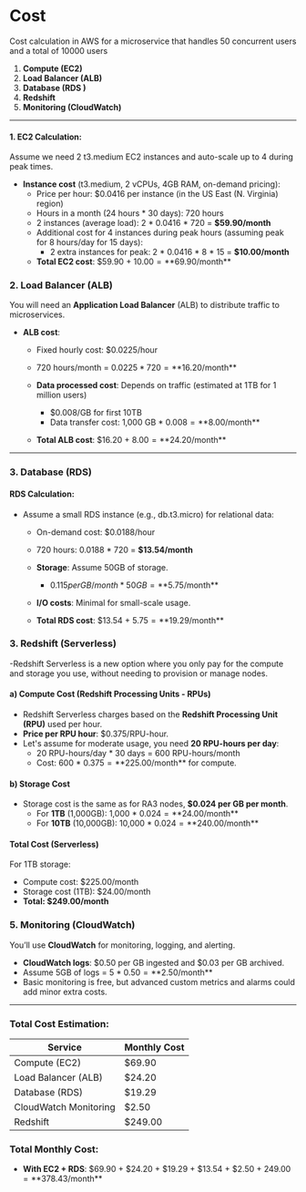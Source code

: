 # Cost
Cost calculation in AWS for a microservice that handles 50 concurrent users and a total of 10000 users
1. **Compute (EC2)**
2. **Load Balancer (ALB)**
3. **Database (RDS )**
4. **Redshift**
5. **Monitoring (CloudWatch)**

---

#### 1. **EC2  Calculation**:
Assume we need 2 t3.medium EC2 instances  and auto-scale up to 4 during peak times.

- **Instance cost** (t3.medium, 2 vCPUs, 4GB RAM, on-demand pricing):
  - Price per hour: $0.0416 per instance (in the US East (N. Virginia) region)
  - Hours in a month (24 hours * 30 days): 720 hours
  - 2 instances (average load): 2 * 0.0416 * 720 = **$59.90/month**
  - Additional cost for 4 instances during peak hours (assuming peak for 8 hours/day for 15 days):
    - 2 extra instances for peak: 2 * 0.0416 * 8 * 15 = **$10.00/month**
  - **Total EC2 cost**: $59.90 + $10.00 = **$69.90/month**

### 2. **Load Balancer (ALB)**
You will need an **Application Load Balancer** (ALB) to distribute traffic to microservices.

- **ALB cost**:
  - Fixed hourly cost: $0.0225/hour
  - 720 hours/month = $0.0225 * 720 = **$16.20/month**
  - **Data processed cost**: Depends on traffic (estimated at 1TB for 1 million users)
    - $0.008/GB for first 10TB
    - Data transfer cost: 1,000 GB * $0.008 = **$8.00/month**

  - **Total ALB cost**: $16.20 + $8.00 = **$24.20/month**

---

### 3. **Database (RDS)**

#### **RDS Calculation**:
- Assume a small RDS instance (e.g., db.t3.micro) for relational data:
  - On-demand cost: $0.0188/hour
  - 720 hours: 0.0188 * 720 = **$13.54/month**
  - **Storage**: Assume 50GB of storage.
    - $0.115 per GB/month * 50GB = **$5.75/month**
  - **I/O costs**: Minimal for small-scale usage.

  - **Total RDS cost**: $13.54 + $5.75 = **$19.29/month**

### 3. **Redshift (Serverless)**

-Redshift Serverless is a new option where you only pay for the compute and storage you use, without needing to provision or manage nodes.

#### a) **Compute Cost (Redshift Processing Units - RPUs)**
- Redshift Serverless charges based on the **Redshift Processing Unit (RPU)** used per hour.
- **Price per RPU hour**: $0.375/RPU-hour.
- Let's assume for moderate usage, you need **20 RPU-hours per day**:
  - 20 RPU-hours/day * 30 days = 600 RPU-hours/month
  - Cost: 600 * $0.375 = **$225.00/month** for compute.

#### b) **Storage Cost**
- Storage cost is the same as for RA3 nodes, **$0.024 per GB per month**.
  - For **1TB** (1,000GB): 1,000 * $0.024 = **$24.00/month**
  - For **10TB** (10,000GB): 10,000 * $0.024 = **$240.00/month**

#### **Total Cost (Serverless)**

For 1TB storage:
- Compute cost: $225.00/month
- Storage cost (1TB): $24.00/month
- **Total: $249.00/month**

### 5. **Monitoring (CloudWatch)**
You’ll use **CloudWatch** for monitoring, logging, and alerting.

- **CloudWatch logs**: $0.50 per GB ingested and $0.03 per GB archived.
- Assume 5GB of logs = 5 * $0.50 = **$2.50/month**
- Basic monitoring is free, but advanced custom metrics and alarms could add minor extra costs.

---

### **Total Cost Estimation**:

| **Service**              | **Monthly Cost**       |
|--------------------------|------------------------|
| Compute (EC2)             | $69.90                 |
| Load Balancer (ALB)       | $24.20                 |
| Database (RDS)            | $19.29                 |
| CloudWatch Monitoring     | $2.50                  |
| Redshift                  | $249.00                 |

### **Total Monthly Cost**:
- **With EC2 + RDS**: $69.90 + $24.20 + $19.29 + $13.54 + $2.50 + $249.00  = **$378.43/month**
